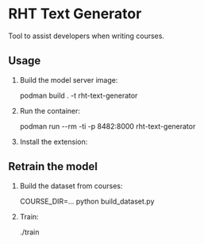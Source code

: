 # RHT Text Generator

Tool to assist developers when writing courses.

## Usage

1. Build the model server image:

    podman build . -t rht-text-generator

2. Run the container:

    podman run --rm -ti -p 8482:8000 rht-text-generator

3. Install the extension:




## Retrain the model

1. Build the dataset from courses:

    COURSE_DIR=... python build_dataset.py

2. Train:

    ./train